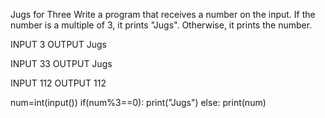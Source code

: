 Jugs for Three
Write a program that receives a number on the input.
If the number is a multiple of 3, it prints "Jugs". 
Otherwise, it prints the number.


INPUT 
3 
OUTPUT
Jugs

INPUT 
33
OUTPUT
Jugs


INPUT 
112
OUTPUT
112


num=int(input())
if(num%3==0):
 print("Jugs")
else:
  print(num)
